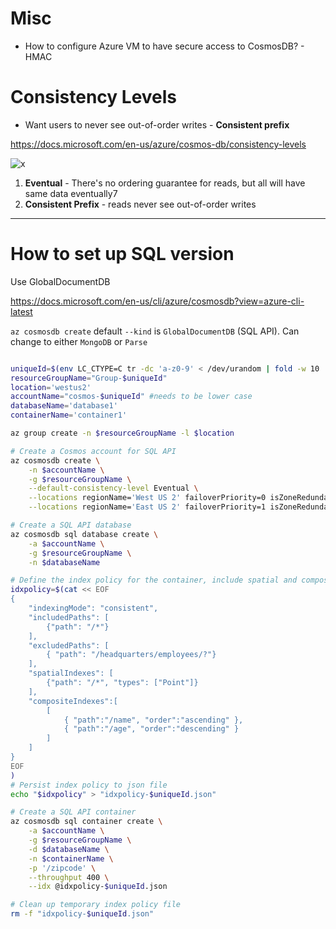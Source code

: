 # Misc
- How to configure Azure VM to have secure access to CosmosDB?
        - HMAC

# Consistency Levels
- Want users to never see out-of-order writes - **Consistent prefix**

https://docs.microsoft.com/en-us/azure/cosmos-db/consistency-levels

![x](https://docs.microsoft.com/en-us/azure/cosmos-db/media/consistency-levels/five-consistency-levels.png)

1. **Eventual** - There's no ordering guarantee for reads, but all will have same data eventually7
2. **Consistent Prefix** - reads never see out-of-order writes
---

# How to set up SQL version
Use GlobalDocumentDB

https://docs.microsoft.com/en-us/cli/azure/cosmosdb?view=azure-cli-latest

`az cosmosdb create` default `--kind` is `GlobalDocumentDB` (SQL API). Can change to either `MongoDB` or `Parse`

```bash

uniqueId=$(env LC_CTYPE=C tr -dc 'a-z0-9' < /dev/urandom | fold -w 10 | head -n 1)
resourceGroupName="Group-$uniqueId"
location='westus2'
accountName="cosmos-$uniqueId" #needs to be lower case
databaseName='database1'
containerName='container1'

az group create -n $resourceGroupName -l $location

# Create a Cosmos account for SQL API
az cosmosdb create \
    -n $accountName \
    -g $resourceGroupName \
    --default-consistency-level Eventual \
    --locations regionName='West US 2' failoverPriority=0 isZoneRedundant=False \
    --locations regionName='East US 2' failoverPriority=1 isZoneRedundant=False

# Create a SQL API database
az cosmosdb sql database create \
    -a $accountName \
    -g $resourceGroupName \
    -n $databaseName

# Define the index policy for the container, include spatial and composite indexes
idxpolicy=$(cat << EOF 
{
    "indexingMode": "consistent", 
    "includedPaths": [
        {"path": "/*"}
    ],
    "excludedPaths": [
        { "path": "/headquarters/employees/?"}
    ],
    "spatialIndexes": [
        {"path": "/*", "types": ["Point"]}
    ],
    "compositeIndexes":[
        [
            { "path":"/name", "order":"ascending" },
            { "path":"/age", "order":"descending" }
        ]
    ]
}
EOF
)
# Persist index policy to json file
echo "$idxpolicy" > "idxpolicy-$uniqueId.json"

# Create a SQL API container
az cosmosdb sql container create \
    -a $accountName \
    -g $resourceGroupName \
    -d $databaseName \
    -n $containerName \
    -p '/zipcode' \
    --throughput 400 \
    --idx @idxpolicy-$uniqueId.json

# Clean up temporary index policy file
rm -f "idxpolicy-$uniqueId.json"
```


